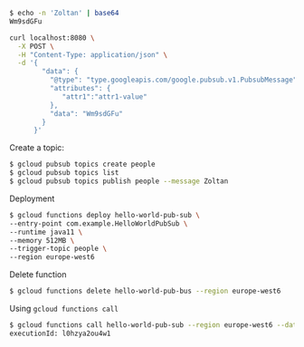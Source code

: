 ```bash
$ echo -n 'Zoltan' | base64
Wm9sdGFu
```

```bash
curl localhost:8080 \
  -X POST \
  -H "Content-Type: application/json" \
  -d '{
        "data": {
          "@type": "type.googleapis.com/google.pubsub.v1.PubsubMessage",
          "attributes": {
             "attr1":"attr1-value"
          },
          "data": "Wm9sdGFu"
        }
      }'
```

Create a topic:

```bash
$ gcloud pubsub topics create people
$ gcloud pubsub topics list
$ gcloud pubsub topics publish people --message Zoltan
```


Deployment

```bash
$ gcloud functions deploy hello-world-pub-sub \
--entry-point com.example.HelloWorldPubSub \
--runtime java11 \
--memory 512MB \
--trigger-topic people \
--region europe-west6 
```

Delete function
```bash
$ gcloud functions delete hello-world-pub-bus --region europe-west6
```


Using `gcloud functions call`

```bash
$ gcloud functions call hello-world-pub-sub --region europe-west6 --data='{"data":"Wm9sdGFu"}'
executionId: l0hzya2ou4w1
```
